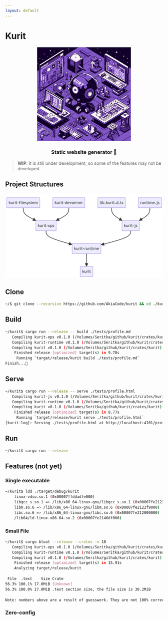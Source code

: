 ```yaml
---
layout: default
---
```


# Kurit
<div align="center">
  <img src="./assets/logo.png" width="300"/>
  <h3>Static website generator 🚀</h3>
</div>

> **WIP**: It is still under development, so some of the features may not be developed.

## Project Structures
<div align="center">
  <img src="./assets/mermaid-chart.png" width="530"/>
</div>

## Clone
```sh
~/$ git clone --recursive https://github.com/AkiaCode/kurit && cd ./kurit
```

## Build
```sh
~/kurit$ cargo run --release -- build ./tests/profile.md
   Compiling kurit-ops v0.1.0 (/Volumes/Seritka/github/kurit/crates/kurit-ops)
   Compiling kurit-runtime v0.1.0 (/Volumes/Seritka/github/kurit/crates/kurit-runtime)
   Compiling kurit v0.1.0 (/Volumes/Seritka/github/kurit/crates/kurit)
    Finished release [optimized] target(s) in 9.78s
     Running `target/release/kurit build ./tests/profile.md`
Finish...🚀
```

## Serve
```sh
~/kurit$ cargo run --release -- serve ./tests/profile.html
   Compiling kurit-js v0.1.0 (/Volumes/Seritka/github/kurit/crates/kurit-js)
   Compiling kurit-runtime v0.1.0 (/Volumes/Seritka/github/kurit/crates/kurit-runtime)
   Compiling kurit v0.1.0 (/Volumes/Seritka/github/kurit/crates/kurit)
    Finished release [optimized] target(s) in 8.77s
     Running `target/release/kurit serve ./tests/profile.html`
[kurit-log]: Serving ./tests/profile.html at http://localhost:4101/profile.html
```

## Run
```sh
~/kurit$ cargo run --release
```
## Features (not yet)

### Single executable
```sh
~/kurit$ ldd ./target/debug/kurit
	linux-vdso.so.1 (0x00007ffddadfe000)
	libgcc_s.so.1 => /lib/x86_64-linux-gnu/libgcc_s.so.1 (0x00007fe2123e0000)
	libm.so.6 => /lib/x86_64-linux-gnu/libm.so.6 (0x00007fe2122f9000)
	libc.so.6 => /lib/x86_64-linux-gnu/libc.so.6 (0x00007fe212000000)
	/lib64/ld-linux-x86-64.so.2 (0x00007fe2146df000)
```

### Small File
```sh
~/kurit$ cargo bloat --release --crates -n 10
   Compiling kurit-ops v0.1.0 (/Volumes/Seritka/github/kurit/crates/kurit-ops)
   Compiling kurit-runtime v0.1.0 (/Volumes/Seritka/github/kurit/crates/kurit-runtime)
   Compiling kurit v0.1.0 (/Volumes/Seritka/github/kurit/crates/kurit)
    Finished release [optimized] target(s) in 15.91s
    Analyzing target/release/kurit

 File  .text    Size Crate
56.3% 100.1% 17.0MiB [Unknown]
56.3% 100.0% 17.0MiB .text section size, the file size is 30.2MiB

Note: numbers above are a result of guesswork. They are not 100% correct and never will be.
```

### Zero-config
